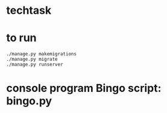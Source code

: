 # techtask

# to run

```
./manage.py makemigrations
./manage.py migrate
./manage.py runserver
```
# console program Bingo script: bingo.py
